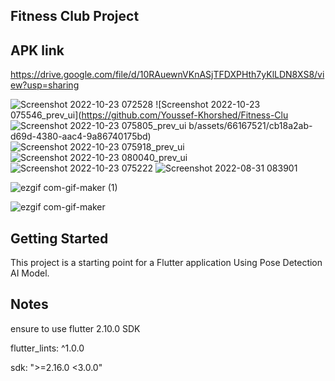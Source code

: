 ## Fitness Club Project
## APK link 

https://drive.google.com/file/d/10RAuewnVKnASjTFDXPHth7yKlLDN8XS8/view?usp=sharing

![Screenshot 2022-10-23 072528](https://github.com/Youssef-Khorshed/Fitness-Club/assets/66167521/3b451aa2-ce1b-4776-8de9-ae56ff7bcbcc)
![Screenshot 2022-10-23 075546_prev_ui](https://github.com/Youssef-Khorshed/Fitness-Clu
![Screenshot 2022-10-23 075805_prev_ui](https://github.com/Youssef-Khorshed/Fitness-Club/assets/66167521/dd57af34-7743-4e0c-9252-adb71c15bb2d)
b/assets/66167521/cb18a2ab-d69d-4380-aac4-9a86740175bd)
![Screenshot 2022-10-23 075918_prev_ui](https://github.com/Youssef-Khorshed/Fitness-Club/assets/66167521/4ec526f8-b6ec-466e-b31a-3c5c469ca6a9)
![Screenshot 2022-10-23 080040_prev_ui](https://github.com/Youssef-Khorshed/Fitness-Club/assets/66167521/80d932a5-eb90-46a7-baf5-2cea98e058af)
![Screenshot 2022-10-23 075222](https://github.com/Youssef-Khorshed/Fitness-Club/assets/66167521/2a20288d-4e11-4130-8692-53d407093134)
![Screenshot 2022-08-31 083901](https://user-images.githubusercontent.com/66167521/187815071-faf09288-41e4-40ea-86fa-5815057abc05.png)


![ezgif com-gif-maker (1)](https://user-images.githubusercontent.com/66167521/187718422-306005dc-65fe-4b01-a26a-19c433ac47ee.gif)


![ezgif com-gif-maker](https://user-images.githubusercontent.com/66167521/187718597-b604513d-3d47-41d1-ad0f-e61dc77b7573.gif)



## Getting Started

This project is a starting point for a Flutter application Using Pose Detection AI Model.

## Notes 
ensure to use flutter 2.10.0 SDK

flutter_lints: ^1.0.0

sdk: ">=2.16.0 <3.0.0"
